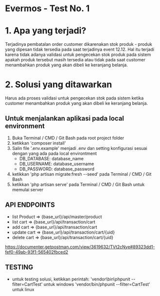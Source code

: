 # Evermos - Test No. 1

# 1. Apa yang terjadi?

Terjadinya pembatalan order customer dikarenakan stok produk - produk yang dipesan tidak tersedia pada saat terjadinya event 12.12. Hal itu terjadi karena tidak adanya validasi untuk pengecekan stok produk pada sistem apakah produk tersebut masih tersedia atau tidak pada saat customer menambahkan produk yang akan dibeli ke keranjang belanja.

# 2. Solusi yang ditawarkan

Harus ada proses validasi untuk pengecekan stok pada sistem ketika customer menambahkan produk yang akan dibeli ke keranjang belanja.

## Untuk menjalankan aplikasi pada local environment

1. Buka Terminal / CMD / Git Bash pada root project folder
2. ketikkan 'composer install'
3. Salin file '.env.example' menjadi .env dan setting konfigurasi sesuai dengan yang ada pada local environtment
    - DB_DATABASE: database_name
    - DB_USERNAME: database_username
    - DB_PASSWORD: database_password
4. ketikkan 'php artisan migrate:fresh --seed' pada Terminal / CMD / Git Bash
5. ketikkan 'php artisan serve' pada Terminal / CMD / Git Bash untuk memulai server

## API ENDPOINTS

-   list Product => {base_url}/api/master/product
-   list cart => {base_url}/api/transaction/cart
-   add cart => {base_url}/api/transaction/cart
-   update cart => {base_url}/api/transaction/cart/{uid}
-   delete cart => {base_url}/api/transaction/cart/{uid}

https://documenter.getpostman.com/view/3619632/TVt2cNye#89323dd1-fef0-49ab-93f1-565402fbced2

## TESTING

-   untuk testing solusi, ketikkan perintah:
    'vendor\bin\phpunit --filter=CartTest' untuk windows
    'vendor/bin/phpunit --filter=CartTest' untuk linux
